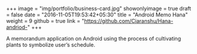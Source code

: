+++
image = "img/portfolio/business-card.jpg"
showonlyimage = true
draft = false
date = "2016-11-05T19:53:42+05:30"
title = "Android Memo Hana"
weight = 9
github = true
link = "https://github.com/Ciaranshu/Hana-andriod-"
+++

A memorandum application on Android using the process of cultivating plants to symbolize user’s schedule.
<!--more-->
